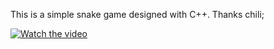 This is a simple snake game designed with C++.
Thanks chili;

[![Watch the video](https://i.sstatic.net/Vp2cE.png)](https://youtu.be/nNYqIHhca2A?si=HX18ZKtRLsQnGzhI)

